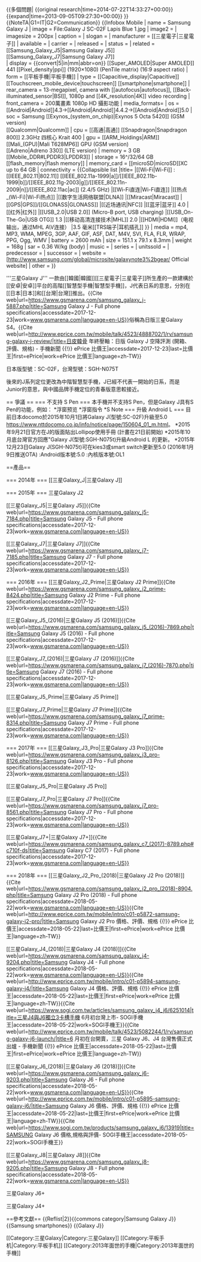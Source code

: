 {{多個問題|
{{original research|time=2014-07-22T14:33:27+00:00}}
{{expand|time=2013-09-05T09:27:30+00:00}}
}}
{{NoteTA|G1=IT|G2=Communication}}
{{Infobox Mobile
| name         = Samsung Galaxy J
| image        = File:Galaxy J SC-02F Lapis Blue 1.jpg
| image2       = 
| imagesize    = 200px
| caption      = 
| slogan       = 
| manufacturer = [[三星電子|三星電子]]
| available    =
| carrier      =
| released     =
| status       = 
| related      =[[Samsung_Galaxy_J5|Samsung Galaxy J5]] <br/>[[Samsung_Galaxy_J7|Samsung Galaxy J7]]<br/>
| display      = {{convert|5|in|mm|abbr=on}} [[Super_AMOLED|Super AMOLED]] 441 [[Pixel_density|ppi]] (1920×1080) (PenTile matrix) (16:9 aspect ratio) 
| form         = [[平板手機|平板手機]]
| type         = [[Capacitive_display|Capacitive]] [[Touchscreen_mobile_device|touchscreen]] [[smartphone|smartphone]]
| rear_camera  = 13-megapixel, camera with [[autofocus|autofocus]], [[Back-illuminated_sensor|BSI]], 1080p and [[4K_resolution|4K]] video recording
| front_camera = 200萬畫素  1080p HD 攝影功能
| media_formats=
| os           = [[Android|Android]]4.3->[[Android|Android]]4.4.2->[[Android|Android]]5.0
| soc          = Samsung [[Exynos_(system_on_chip)|Exynos 5 Octa 5420]] (GSM version)<br /> [[Qualcomm|Qualcomm]] 
| cpu          = [[高通|高通]] [[Snapdragon|Snapdragon 800]] 2.3GHz 四核心 Krait 400
| gpu          = [[ARM_Holdings|ARM]] [[Mali_(GPU)|Mali T628MP6]] GPU (GSM version)<br />
[[Adreno|Adreno 330]] (LTE version)
| memory       = 3 GB [[Mobile_DDR#LPDDR3|LPDDR3]]
| storage      = 16^/32/64 GB [[flash_memory|flash memory]]
| memory_card  = [[microSD|microSD]]XC up to 64 GB
| connectivity =  {{Collapsible list
|title=
|[[Wi-Fi|Wi-Fi]] :[[IEEE_802.11|802.11]] [[IEEE_802.11a-1999|a]]/[[IEEE_802.11b-1999|b]]/[[IEEE_802.11g-2003|g]]/[[IEEE_802.11n-2009|n]]/[[IEEE_802.11ac|ac]] (2.4/5 GHz)
|[[Wi-Fi直连|Wi-Fi直连]]
|[[热点_(Wi-Fi)|Wi-Fi热点]]
|[[数字生活网络联盟|DLNA]]
|[[Miracast|Miracast]]
|[[GPS|GPS]]/[[GLONASS|GLONASS]]
|[[近场通讯|NFC]]
|[[蓝牙|蓝牙]] 4.0
|[[红外|红外]]
|[[USB_2.0|USB 2.0]] (Micro-B port, USB charging)
|[[USB_On-The-Go|USB OTG]] 1.3
|[[移动高清连接技术|MHL]] 2.0
|[[HDMI|HDMI]]（电视输出，通过MHL A\V连接）
|3.5 毫米[[TRS端子|耳机插孔]]
}}
| media        = mp4, MP3, WMA, MPEG, 3GP, AAF, GIF, ASF, DAT, M4V, SVI, FLA, FLR, WRAP, PPG, Ogg, WMV
| battery      = 2600 mAh
| size         = 151.1 x 79.1 x 8.3mm
| weight       = 168g
| sar          = 0.36 W/kg (body)
| music        =
| series       =
| unitssold    = 
| predecessor  = 
| successor    = 
| website      = [http://www.samsung.com/global/microsite/galaxynote3%2bgear/ Official website]
| other        =
}}

'''三星Galaxy J''' 一款由[[韓國|韓國]][[三星電子|三星電子]]所生產的一款建構於[[安卓|安卓]]平台的高階[[智慧型手機|智慧型手機]]，J代表日系的意思，分別在[[日本|日本]]和[[台灣|台灣]]推出。<ref>{{Cite web|url=https://www.gsmarena.com/samsung_galaxy_j-5887.php|title=Samsung Galaxy J - Full phone specifications|accessdate=2017-12-23|work=www.gsmarena.com|language=en-US}}</ref>俗稱為日版三星Galaxy S4。<ref>{{Cite web|url=http://www.eprice.com.tw/mobile/talk/4523/4888702/1/rv/samsung-galaxy-j-review/|title=日皮韓骨 年終壓軸：日版 Galaxy J 空降評測 (開箱、評價、規格) - 手機新聞 {{!}} ePrice 比價王|accessdate=2017-12-23|last=比價王|first=ePrice|work=ePrice 比價王|language=zh-TW}}</ref>

日本版型號：SC-02F，台灣型號：SGH-N075T

後來的J系列定位更改為中階智慧型手機，J已經不代表一開始的日系，而是Junior的意思，與中國品牌手機定位的青春版意思較接近。

== 爭議 ==
=== 不支持 S Pen ===
本手機并不支持S Pen，但是Galaxy J具有S Pen的功能，例如：
*浮窗预览
*浮窗指令
*S Note
=== 升級 Android L === 
目前日本docomo於2015年10月1日將Galaxy J(型號:SC-02F)升級至5.0
<ref>https://www.nttdocomo.co.jp/info/notice/page/150604_01_m.html</ref>。
*2015年9月21日官方在J的版面貼出Lollipop使用手冊 (計畫在21日前開始)
*2015年10月底台灣官方回應"Galaxy J(型號:SGH-N075t)升級Android L 的更新。
*2015年12月23日Galaxy J(SGH-N075t)可在kies3或smart switch更新至5.0 (2016年1月9日推送OTA)
:Android版本號:5.0
:內核版本號:OL1

==產品==

=== 2014年 ===
[[三星Galaxy_J|三星Galaxy J]]

=== 2015年 ===
三星Galaxy J2

[[三星Galaxy_J5|三星Galaxy J5]]<ref>{{Cite web|url=https://www.gsmarena.com/samsung_galaxy_j5-7184.php|title=Samsung Galaxy J5 - Full phone specifications|accessdate=2017-12-23|work=www.gsmarena.com|language=en-US}}</ref>

[[三星Galaxy_J7|三星Galaxy J7]]<ref>{{Cite web|url=https://www.gsmarena.com/samsung_galaxy_j7-7185.php|title=Samsung Galaxy J7 - Full phone specifications|accessdate=2017-12-23|work=www.gsmarena.com|language=en-US}}</ref>

=== 2016年 ===
[[三星Galaxy_J2_Prime|三星Galaxy J2 Prime]]<ref>{{Cite web|url=https://www.gsmarena.com/samsung_galaxy_j2_prime-8424.php|title=Samsung Galaxy J2 Prime - Full phone specifications|accessdate=2017-12-23|work=www.gsmarena.com|language=en-US}}</ref>

[[三星Galaxy_J5_(2016)|三星Galaxy J5 (2016)]]<ref>{{Cite web|url=https://www.gsmarena.com/samsung_galaxy_j5_(2016)-7869.php|title=Samsung Galaxy J5 (2016) - Full phone specifications|accessdate=2017-12-23|work=www.gsmarena.com|language=en-US}}</ref>

[[三星Galaxy_J7_(2016)|三星Galaxy J7 (2016)]]<ref>{{Cite web|url=https://www.gsmarena.com/samsung_galaxy_j7_(2016)-7870.php|title=Samsung Galaxy J7 (2016) - Full phone specifications|accessdate=2017-12-23|work=www.gsmarena.com|language=en-US}}</ref>

[[三星Galaxy_J5_Prime|三星Galaxy J5 Prime]]

[[三星Galaxy_J7_Prime|三星Galaxy J7 Prime]]<ref>{{Cite web|url=https://www.gsmarena.com/samsung_galaxy_j7_prime-8314.php|title=Samsung Galaxy J7 Prime - Full phone specifications|accessdate=2017-12-23|work=www.gsmarena.com|language=en-US}}</ref>

=== 2017年 ===
[[三星Galaxy_J3_Pro|三星Galaxy J3 Pro]]<ref>{{Cite web|url=https://www.gsmarena.com/samsung_galaxy_j3_pro-8126.php|title=Samsung Galaxy J3 Pro - Full phone specifications|accessdate=2017-12-23|work=www.gsmarena.com|language=en-US}}</ref>

[[三星Galaxy_J5_Pro|三星Galaxy J5 Pro]]

[[三星Galaxy_J7_Pro|三星Galaxy J7 Pro]]<ref>{{Cite web|url=https://www.gsmarena.com/samsung_galaxy_j7_pro-8561.php|title=Samsung Galaxy J7 Pro - Full phone specifications|accessdate=2017-12-23|work=www.gsmarena.com|language=en-US}}</ref>

[[三星Galaxy_J7+|三星Galaxy J7+]]<ref>{{Cite web|url=https://www.gsmarena.com/samsung_galaxy_c7_(2017)-8789.php#c710f-ds|title=Samsung Galaxy C7 (2017) - Full phone specifications|accessdate=2017-12-23|work=www.gsmarena.com|language=en-US}}</ref>

=== 2018年 ===
[[三星Galaxy_J2_Pro_(2018)|三星Galaxy J2 Pro (2018)]]<ref>{{Cite web|url=https://www.gsmarena.com/samsung_galaxy_j2_pro_(2018)-8904.php|title=Samsung Galaxy J2 Pro (2018) - Full phone specifications|accessdate=2018-05-22|work=www.gsmarena.com|language=en-US}}</ref><ref>{{Cite web|url=http://www.eprice.com.tw/mobile/intro/c01-p5872-samsung-galaxy-j2-pro/|title=Samsung Galaxy J2 Pro 價格、評價、規格 {{!}} ePrice 比價王|accessdate=2018-05-22|last=比價王|first=ePrice|work=ePrice 比價王|language=zh-TW}}</ref>

[[三星Galaxy_J4_(2018)|三星Galaxy J4 (2018)]]<ref>{{Cite web|url=https://www.gsmarena.com/samsung_galaxy_j4-9204.php|title=Samsung Galaxy J4 - Full phone specifications|accessdate=2018-05-22|work=www.gsmarena.com|language=en-US}}</ref><ref>{{Cite web|url=http://www.eprice.com.tw/mobile/intro/c01-p5894-samsung-galaxy-j4/|title=Samsung Galaxy J4 價格、評價、規格 {{!}} ePrice 比價王|accessdate=2018-05-22|last=比價王|first=ePrice|work=ePrice 比價王|language=zh-TW}}</ref><ref name=":0">{{Cite web|url=https://www.sogi.com.tw/articles/samsung_galaxy_j4_j6/6251014|title=三星J4與J6獨立3卡槽手機 6月初台灣上市- SOGI手機王|accessdate=2018-05-22|work=SOGI手機王}}</ref><ref name=":1">{{Cite web|url=http://www.eprice.com.tw/mobile/talk/4523/5082244/1/rv/samsung-galaxy-j6-launch/|title=6 月初在台開賣，三星 Galaxy J6、J4 台灣售價正式出爐 - 手機新聞 {{!}} ePrice 比價王|accessdate=2018-05-22|last=比價王|first=ePrice|work=ePrice 比價王|language=zh-TW}}</ref>

[[三星Galaxy_J6_(2018)|三星Galaxy J6 (2018)]]<ref>{{Cite web|url=https://www.gsmarena.com/samsung_galaxy_j6-9203.php|title=Samsung Galaxy J6 - Full phone specifications|accessdate=2018-05-22|work=www.gsmarena.com|language=en-US}}</ref><ref>{{Cite web|url=http://www.eprice.com.tw/mobile/intro/c01-p5895-samsung-galaxy-j6/|title=Samsung Galaxy J6 價格、評價、規格 {{!}} ePrice 比價王|accessdate=2018-05-22|last=比價王|first=ePrice|work=ePrice 比價王|language=zh-TW}}</ref><ref>{{Cite web|url=https://www.sogi.com.tw/products/samsung_galaxy_j6/13919|title=SAMSUNG Galaxy J6 價格,規格與評價- SOGI手機王|accessdate=2018-05-22|work=SOGI手機王}}</ref><ref name=":0" /><ref name=":1" />

[[三星Galaxy_J8|三星Galaxy J8]]<ref>{{Cite web|url=https://www.gsmarena.com/samsung_galaxy_j8-9205.php|title=Samsung Galaxy J8 - Full phone specifications|accessdate=2018-05-22|work=www.gsmarena.com|language=en-US}}</ref>

三星Galaxy J6+

三星Galaxy J4+

==參考文獻==
{{Reflist|2}}{{commons category|Samsung Galaxy J}}
{{Samsung smartphones}}
{{Galaxy J}}

[[Category:三星Galaxy|Category:三星Galaxy]]
[[Category:平板手机|Category:平板手机]]
[[Category:2013年面世的手機|Category:2013年面世的手機]]